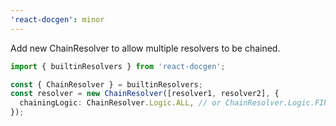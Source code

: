 ```yaml
---
'react-docgen': minor
---
```


Add new ChainResolver to allow multiple resolvers to be chained.

```ts
import { builtinResolvers } from 'react-docgen';

const { ChainResolver } = builtinResolvers;
const resolver = new ChainResolver([resolver1, resolver2], {
  chainingLogic: ChainResolver.Logic.ALL, // or ChainResolver.Logic.FIRST_FOUND,
});
```
